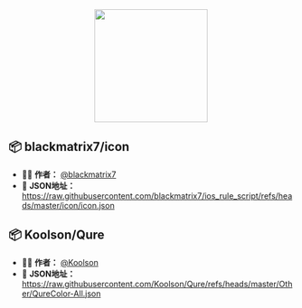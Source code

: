 <div align="center">
 <img src="https://raw.githubusercontent.com/cc63/Surge/main/Module/Surge.png" width="200">
</div>

## 📦 blackmatrix7/icon

- 🧑‍🎨 **作者：** [@blackmatrix7](https://github.com/blackmatrix7/ios_rule_script/tree/master/icon)
- 🔗 **JSON地址：** https://raw.githubusercontent.com/blackmatrix7/ios_rule_script/refs/heads/master/icon/icon.json

## 📦 Koolson/Qure

- 🧑‍🎨 **作者：** [@Koolson](https://github.com/Koolson/Qure)
- 🔗 **JSON地址：** https://raw.githubusercontent.com/Koolson/Qure/refs/heads/master/Other/QureColor-All.json

